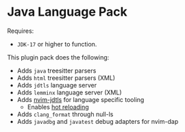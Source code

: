 
# Java Language Pack

Requires: 
- `JDK-17` or higher to function.

This plugin pack does the following:

- Adds `java` treesitter parsers
- Adds `html` treesitter parsers (XML)
- Adds `jdtls` language server
- Adds `lemminx` language server (XML)
- Adds [nvim-jdtls](https://github.com/mfussenegger/nvim-jdtls) for language specific tooling
    - Enables [hot reloading](https://github.com/mfussenegger/nvim-jdtls/issues/80)
- Adds `clang_format` through null-ls
- Adds `javadbg` and `javatest` debug adapters for nvim-dap 
